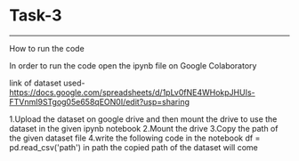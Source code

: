 # Task-3
-------------------------------------------------------------------------------------------------
How to run the code

In order to run the code open the ipynb file on Google Colaboratory

link of dataset used-
https://docs.google.com/spreadsheets/d/1pLv0fNE4WHokpJHUIs-FTVnmI9STgog05e658qEON0I/edit?usp=sharing

1.Upload the dataset on google drive and then mount the drive to use the dataset in the given ipynb notebook
2.Mount the drive
3.Copy the path of the given dataset file
4.write the following code in the notebook
        df = pd.read_csv('path')
       in path the copied path of the dataset will come
